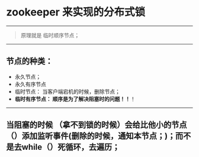 # zookeeper 来实现的分布式锁

---

>原理就是 临时顺序节点；
>
>

---

## 节点的种类：

* 永久节点；
* 永久有序节点
* 临时节点： 当客户端宕机的时候，删除节点；
* **临时有序节点： 顺序是为了解决阻塞时的问题！！**！ 

---

## 当阻塞的时候 （拿不到锁的时候）会给比他小的节点（）添加监听事件(删除的时候，通知本节点；)；而不是去while（）死循环，去遍历；